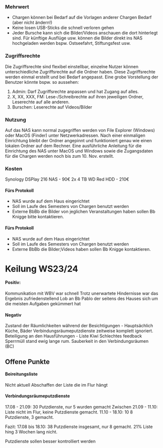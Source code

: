 
### Mehrwert
- Chargen können bei Bedarf auf die Vorlagen anderer Chargen Bedarf (aber nicht ändern!)
- Keine losen USB-Sticks die schnell verloren gehen
- Jeder Bursche kann sich die Bilder/Videos anschauen die dort hinterlegt sind. Für künftige Ausflüge usw. können die Bilder direkt ins NAS hochgeladen werden bspw.  Ostseefahrt, Stiftungsfest usw. 
### Zugriffsrechte
Die Zugriffsrechte sind flexibel einstellbar, einzelne Nutzer können unterschiedliche Zugriffsrechte auf die Ordner haben. 
Diese Zugriffsrechte werden einmal erstellt und bei Bedarf angepasst.
Eine grobe Vorstellung der Benutzer könnte bspw. so aussehen:

1. Admin: Darf Zugriffsrechte anpassen und hat Zugang auf alles. 
2. X, XX, XXX, FM: Lese-/Schreibrechte auf ihren jeweiligen Ordner, Leserechte auf alle anderen.
3. Burschen: Leserechte auf Videos/Bilder

### Nutzung
Auf das NAS kann normal zugegriffen werden von File Explorer (Windows) oder MacOS (Finder) unter Netzwerkadressen.
Nach einer einmaligen Einrichtung bleibt der Ordner angepinnt und funktioniert genau wie einen lokalen Ordner auf dem Rechner. Eine ausführliche Anleitung für die Einrichtung des NAS unter MacOS und Windows sowie die Zugangsdaten für die Chargen werden noch bis zum 10. Nov. erstellt. 

### Kosten
Synology DSPlay 216 NAS - 90€
2x 4 TB WD Red HDD - 210€

#### Fürs Protokoll
- NAS wurde auf dem Haus eingerichtet
- Soll im Laufe des Semesters von Chargen benutzt werden
- Externe BbBb die Bilder von jeglichen Veranstaltungen haben sollen Bb Knigge bitte kontaktieren.  





















#### Fürs Protokoll
- NAS wurde auf dem Haus eingerichtet
- Soll im Laufe des Semesters von Chargen benutzt werden
- Externe BbBb die Bilder;Videos haben sollen Bb Knigge kontaktieren.  
# Keilung WS23/24

#### Positiv:
Kommunikation mit WBV war schnell
Trotz unerwartete Hindernisse war das Ergebnis zufriedenstellend
Lob an Bb Pablo der seitens des Hauses sich um die meisten Aufgaben gekümmert hat

#### Negativ 
Zustand der Räumlichkeiten während der Besichtigungen - Hauptsächlich Küche, Bäder
Verbindungsräumeputzdienste zeitweise komplett ignoriert.
Beteiligung an den Hausführungen - Liste Kiwi
Schlechtes feedback
Sperrmüll stand ewig lange rum. 
Sauberkeit in den Verbindungsräumen (BC)


## Offene Punkte

#### Beireitungsliste
Nicht aktuell
Abschaffen der Liste die im Flur hängt

#### Verbindungsräumeputzdienste

17.08 - 21.09: 30 Putzdienste, nur 5 wurden gemacht
Zwischen 21.09 - 11.10: Liste nicht im Flur, keine Putzdienste gemacht.
11.10 - 18.10: 10 8 Putzdienste, 3 gemacht.

Fazit: 17.08 bis 18.10: 38 Putzdienste insgesamt, nur 8 gemacht. 21%
Liste hing 3 Wochen lang nicht.

Putzdienste sollen besser kontrolliert werden